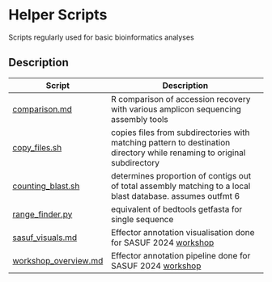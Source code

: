# Helper Scripts
Scripts regularly used for basic bioinformatics analyses

## Description

| Script      | Description |
| ----------- | ----------- |
| [comparison.md](https://github.com/lpotgieter/helper_scripts/blob/main/comparison.md)      | R comparison of accession recovery with various amplicon sequencing assembly tools    |
| [copy_files.sh](https://github.com/lpotgieter/helper_scripts/blob/main/comparison.md)   | copies files from subdirectories with matching pattern to destination directory while renaming to original subdirectory       |
| [counting_blast.sh](https://github.com/lpotgieter/helper_scripts/blob/main/comparison.md)     | determines proportion of contigs out of total assembly matching to a local blast database. assumes outfmt 6    |
| [range_finder.py](https://github.com/lpotgieter/helper_scripts/blob/main/range_finder.py)   | equivalent of bedtools getfasta for single sequence      |
| [sasuf_visuals.md](https://github.com/lpotgieter/helper_scripts/blob/main/sasuf_visuals.md)   | Effector annotation visualisation done for SASUF 2024 [workshop](https://sasufevents2024.sched.com/event/c2a46acf1ef8613a5282f827b85cc8d4/)     |
| [workshop_overview.md](https://github.com/lpotgieter/helper_scripts/blob/main/workshop_overview.md)   | Effector annotation pipeline done for SASUF 2024 [workshop](https://sasufevents2024.sched.com/event/c2a46acf1ef8613a5282f827b85cc8d4/)     |

